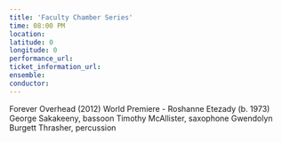 ```yaml
---
title: 'Faculty Chamber Series'
time: 08:00 PM
location: 
latitude: 0
longitude: 0
performance_url: 
ticket_information_url: 
ensemble: 
conductor: 
---
```

Forever Overhead (2012) World Premiere - Roshanne Etezady (b. 1973)
George Sakakeeny, bassoon
Timothy McAllister, saxophone
Gwendolyn Burgett Thrasher, percussion